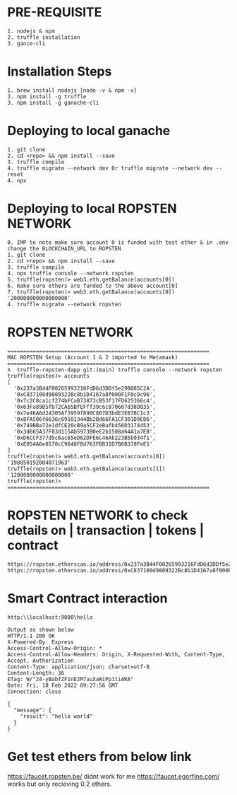# PRE-REQUISITE
```
1. nodejs & npm
2. truffle installation
3. gance-cli 
```


# Installation Steps
```
1. brew install nodejs [node -v & npm -v]
2. npm install -g truffle
3. npm install -g ganache-cli
```

# Deploying to local ganache
```
1. git clone 
2. cd <repo> && npm install --save
3. truffle compile
4. truffle migrate --network dev 0r truffle migrate --network dev --reset
4. npx 
```


# Deploying to local ROPSTEN NETWORK
```
0. IMP to note make sure account 0 is funded with test ether & in .env change the BLOCKCHAIN_URL to ROPSTEN
1. git clone 
2. cd <repo> && npm install --save
3. truffle compile
4. npx truffle console --network ropsten
5. truffle(ropsten)> web3.eth.getBalance(accounts[0]) 
6. make sure ethers are funded to the above account[0]
7. truffle(ropsten)> web3.eth.getBalance(accounts[0]) '200000000000000000'
4. truffle migrate --network ropsten
```


<!-- npx mnemonics
npx truffle console --network ropsten
accounts
web3.eth.getBalance(accounts[0]) -->


# ROPSTEN NETWORK
```
================================================================
MAC ROPSTEN Setup (Account 1 & 2 imported to Metamask)
================================================================
λ  truffle-ropsten-dapp git:(main) truffle console --network ropsten
truffle(ropsten)> accounts
[
  '0x237a3B44F00265993216FdD6d3DDf5e29B085C2A',
  '0xC837100d9809322Bc8b1D4167a8f000F1F0c9c96',
  '0x7c2C8ca1cf274bFCaB73873cB53f17FD625366c4',
  '0x63Fa89B5fb72CAb5BfEFff39c6c870607d38D035',
  '0x7e46A6d24305Af3959f890C807D3bdE3EB7BC1c3',
  '0x8FA506f6636c69101344Bb2Bd66FA1CF301D9E86',
  '0x749BBa72e1dfCE20cB9a5CF2eBafb456D3174453',
  '0x3d665A37F03d115Ab5973B0eE2b1508a64A1a7EB',
  '0xD6CCF377d5c6ac65eD62DFE6C46Ab223B5b934f1',
  '0xE054A6e8578cC9648FBd763FBB31D7B6B378FeE5'
]
truffle(ropsten)> web3.eth.getBalance(accounts[0])
'198850192004071963'
truffle(ropsten)> web3.eth.getBalance(accounts[1])
'1200000000000000000'
truffle(ropsten)> 
================================================================
```

# ROPSTEN NETWORK to check details on | transaction | tokens | contract 
```
https://ropsten.etherscan.io/address/0x237a3B44F00265993216FdD6d3DDf5e29B085C2A
https://ropsten.etherscan.io/address/0xC837100d9809322Bc8b1D4167a8f000F1F0c9c96

```

# Smart Contract interaction
```
http:\\localhost:9000\hello

Output as shown below
HTTP/1.1 200 OK
X-Powered-By: Express
Access-Control-Allow-Origin: *
Access-Control-Allow-Headers: Origin, X-Requested-With, Content-Type, Accept, Authorization
Content-Type: application/json; charset=utf-8
Content-Length: 36
ETag: W/"24-yBabfZF1nE2M7uuXaWiPp1tiARA"
Date: Fri, 18 Feb 2022 09:27:56 GMT
Connection: close

{
  "message": {
    "result": "hello world"
  }
}

```


# Get test ethers from below link
https://faucet.ropsten.be/ didnt work for me
https://faucet.egorfine.com/  works but only recieving 0.2 ethers.

